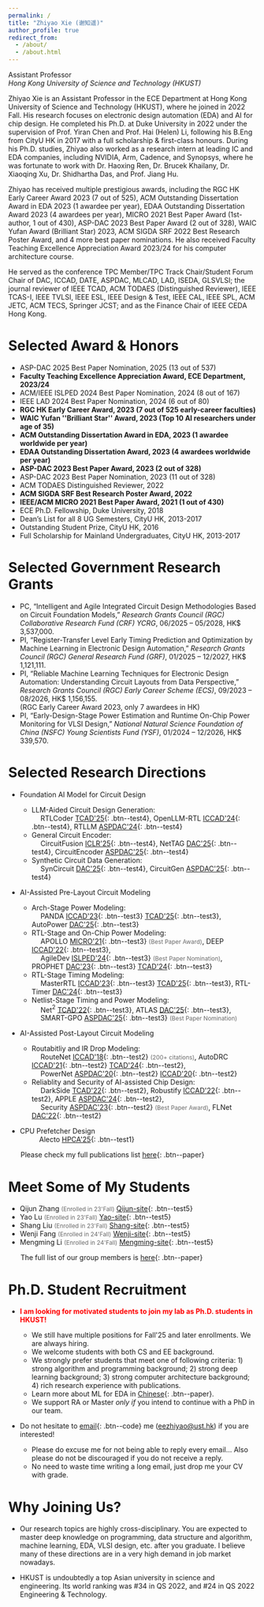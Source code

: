 ```yaml
---
permalink: /
title: "Zhiyao Xie (谢知遥)" 
author_profile: true
redirect_from: 
  - /about/
  - /about.html
---
```


Assistant Professor    
*Hong Kong University of Science and Technology (HKUST)*

Zhiyao Xie is an Assistant Professor in the ECE Department at Hong Kong University of Science and Technology (HKUST), where he joined in 2022 Fall. His research focuses on electronic design automation (EDA) and AI for chip design. He completed his Ph.D. at Duke University in 2022 under the supervision of Prof. Yiran Chen and Prof. Hai (Helen) Li, following his B.Eng from CityU HK in 2017 with a full scholarship & first-class honours. During his Ph.D. studies, Zhiyao also worked as a research intern at leading IC and EDA companies, including NVIDIA, Arm, Cadence, and Synopsys, where he was fortunate to work with Dr. Haoxing Ren, Dr. Brucek Khailany, Dr. Xiaoqing Xu, Dr. Shidhartha Das, and Prof. Jiang Hu.    

Zhiyao has received multiple prestigious awards, including the RGC HK Early Career Award 2023 (7 out of 525), ACM Outstanding Dissertation Award in EDA 2023 (1 awardee per year), EDAA Outstanding Dissertation Award 2023 (4 awardees per year), MICRO 2021 Best Paper Award (1st-author, 1 out of 430), ASP-DAC 2023 Best Paper Award (2 out of 328), WAIC Yufan Award (Brilliant Star) 2023, ACM SIGDA SRF 2022 Best Research Poster Award, and 4 more best paper nominations. He also received Faculty Teaching Excellence Appreciation Award 2023/24 for his computer architecture course.   

He served as the conference TPC Member/TPC Track Chair/Student Forum Chair of DAC, ICCAD, DATE, ASPDAC, MLCAD, LAD, ISEDA, GLSVLSI; the journal reviewer of IEEE TCAD, ACM TODAES (Distinguished Reviewer), IEEE TCAS-I, IEEE TVLSI, IEEE ESL, IEEE Design & Test, IEEE CAL, IEEE SPL, ACM JETC, ACM TECS, Springer JCST; and as the Finance Chair of IEEE CEDA Hong Kong.   


Selected Award & Honors
======
* ASP-DAC 2025 Best Paper Nomination, 2025 (13 out of 537)   
* **Faculty Teaching Excellence Appreciation Award, ECE Department, 2023/24**   
* ACM/IEEE ISLPED 2024 Best Paper Nomination, 2024 (8 out of 167)   
* IEEE LAD 2024 Best Paper Nomination, 2024 (6 out of 80)    
* **RGC HK Early Career Award, 2023 (7 out of 525 early-career faculties)**     
* **WAIC Yufan ''Brilliant Star'' Award, 2023 (Top 10 AI researchers under age of 35)**   
* **ACM Outstanding Dissertation Award in EDA, 2023 (1 awardee worldwide per year)**  
* **EDAA Outstanding Dissertation Award, 2023 (4 awardees worldwide per year)**   
* **ASP-DAC 2023 Best Paper Award, 2023 (2 out of 328)**   
* ASP-DAC 2023 Best Paper Nomination, 2023 (11 out of 328)  
* ACM TODAES Distinguished Reviewer, 2022   
* **ACM SIGDA SRF Best Research Poster Award, 2022**   
* **IEEE/ACM MICRO 2021 Best Paper Award, 2021 (1 out of 430)**
* ECE Ph.D. Fellowship, Duke University, 2018   
* Dean’s List for all 8 UG Semesters, CityU HK, 2013-2017  
* Outstanding Student Prize, CityU HK, 2016  
* Full Scholarship for Mainland Undergraduates, CityU HK, 2013-2017   


Selected Government Research Grants  
======
* PC, “Intelligent and Agile Integrated Circuit Design Methodologies Based on Circuit Foundation Models,” *Research Grants Council (RGC) Collaborative Research Fund (CRF) YCRG*, 06/2025 – 05/2028, HK$ 3,537,000.     
* PI, “Register-Transfer Level Early Timing Prediction and Optimization by Machine Learning in Electronic Design Automation,” *Research Grants Council (RGC) General Research Fund (GRF)*, 01/2025 – 12/2027, HK$ 1,121,111.     
* PI, “Reliable Machine Learning Techniques for Electronic Design Automation: Understanding Circuit Layouts from Data Perspective,” *Research Grants Council (RGC) Early Career Scheme (ECS)*, 09/2023 – 08/2026, HK$ 1,156,155.   
(RGC Early Career Award 2023, only 7 awardees in HK)    
* PI, “Early-Design-Stage Power Estimation and Runtime On-Chip Power Monitoring for VLSI Design,” *National Natural Science Foundation of China (NSFC) Young Scientists Fund (YSF)*, 01/2024 – 12/2026, HK$ 339,570.      


Selected Research Directions
======
* Foundation AI Model for Circuit Design    
    * LLM-Aided Circuit Design Generation:         
      &ensp;&ensp;  RTLCoder [TCAD'25](https://zhiyaoxie.github.io/files/TCAD25_RTLCoder.pdf){: .btn--test4}, OpenLLM-RTL [ICCAD'24](https://zhiyaoxie.github.io/files/ICCAD24_OpenLLM.pdf){: .btn--test4}, RTLLM [ASPDAC'24](https://zhiyaoxie.github.io/files/Arxiv23_RTLLM.pdf){: .btn--test4}     
    * General Circuit Encoder:     
      &ensp;&ensp;  CircuitFusion [ICLR'25](https://zhiyaoxie.github.io/files/empty.pdf){: .btn--test4}, NetTAG [DAC'25](https://zhiyaoxie.github.io/files/empty.pdf){: .btn--test4}, CircuitEncoder [ASPDAC'25](https://zhiyaoxie.github.io/files/ASPDAC25_CircuitEncoder.pdf){: .btn--test4}     
    * Synthetic Circuit Data Generation:      
      &ensp;&ensp;  SynCircuit [DAC'25](https://zhiyaoxie.github.io/files/empty.pdf){: .btn--test4}, CircuitGen [ASPDAC'25](https://zhiyaoxie.com/files/ASPDAC25_CircuitGen.pdf){: .btn--test4}    

* AI-Assisted Pre-Layout Circuit Modeling     
    * Arch-Stage Power Modeling:     
       &ensp;&ensp;  PANDA [ICCAD'23](https://zhiyaoxie.github.io/files/ICCAD23_PANDA.pdf){: .btn--test3} [TCAD'25](https://zhiyaoxie.github.io/files/TCAD25_PANDA.pdf){: .btn--test3}, AutoPower [DAC'25](https://zhiyaoxie.github.io/files/empty.pdf){: .btn--test3}     
    * RTL-Stage and On-Chip Power Modeling:    
       &ensp;&ensp;  APOLLO [MICRO'21](https://zhiyaoxie.github.io/files/MICRO21_APOLLO.pdf){: .btn--test3} <span style="color:DimGray; font-size:85%">(Best Paper Award)</span>, DEEP [ICCAD'22](https://zhiyaoxie.github.io/files/ICCAD22_DEEP.pdf){: .btn--test3},        
       &ensp;&ensp;  AgileDev [ISLPED'24](https://zhiyaoxie.github.io/files/ISLPED24_AgileDev.pdf){: .btn--test3} <span style="color:DimGray; font-size:85%">(Best Paper Nomination)</span>, PROPHET [DAC'23](https://zhiyaoxie.com/files/DAC23_PROPHET.pdf){: .btn--test3} [TCAD'24](https://zhiyaoxie.com/files/TCAD24_OPM.pdf){: .btn--test3}     
    * RTL-Stage Timing Modeling:    
       &ensp;&ensp;  MasterRTL [ICCAD'23](https://zhiyaoxie.github.io/files/ICCAD23_MasterRTL.pdf){: .btn--test3} [TCAD'25](https://zhiyaoxie.github.io/files/TCAD24_MasterRTL.pdf){: .btn--test3}, RTL-Timer [DAC'24](https://zhiyaoxie.github.io/files/DAC24_RTLTimer.pdf){: .btn--test3}   
    * Netlist-Stage Timing and Power Modeling:   
       &ensp;&ensp;  Net$^2$ [TCAD'22](https://zhiyaoxie.github.io/files/TCAD21_Time.pdf){: .btn--test3}, ATLAS [DAC'25](https://zhiyaoxie.github.io/files/empty.pdf){: .btn--test3},      
       &ensp;&ensp;  SMART-GPO [ASPDAC'25](https://zhiyaoxie.com/files/ASPDAC25_SMART.pdf){: .btn--test3} <span style="color:DimGray; font-size:85%">(Best Paper Nomination)</span>    

* AI-Assisted Post-Layout Circuit Modeling    
    * Routabitliy and IR Drop Modeling:     
      &ensp;&ensp;  RouteNet [ICCAD'18](https://zhiyaoxie.github.io/files/ICCAD18_RouteNet.pdf){: .btn--test2} <span style="color:DimGray; font-size:85%">(200+ citations)</span>, AutoDRC [ICCAD'21](https://zhiyaoxie.com/files/ICCAD21_NAS.pdf){: .btn--test2} [TCAD'24](https://zhiyaoxie.github.io/files/TCAD24_Automated.pdf){: .btn--test2},       
      &ensp;&ensp;  PowerNet [ASPDAC'20](https://zhiyaoxie.github.io/files/ASPDAC20_PowerNet.pdf){: .btn--test2} [ICCAD'20](https://zhiyaoxie.com/files/ICCAD20_IR.pdf){: .btn--test2}   
    * Reliablity and Security of AI-assisted Chip Design:   
     &ensp;&ensp;    DarkSide [TCAD'22](https://zhiyaoxie.github.io/files/TCAD22_Dark.pdf){: .btn--test2}, Robustify [ICCAD'22](https://zhiyaoxie.github.io/files/ICCAD22_Robust.pdf){: .btn--test2}, APPLE [ASPDAC'24](https://zhiyaoxie.github.io/files/ASPDAC24_APPLE.pdf){: .btn--test2},   
     &ensp;&ensp;   Security [ASPDAC'23](https://zhiyaoxie.com/files/ASPDAC23_Model_Extraction.pdf){: .btn--test2} <span style="color:DimGray; font-size:85%">(Best Paper Award)</span>, FLNet [DAC'22](https://zhiyaoxie.com/files/DAC22_FL.pdf){: .btn--test2}     

* CPU Prefetcher Design    
    &ensp;&ensp;&ensp;&ensp;&ensp;   Alecto [HPCA'25](https://zhiyaoxie.github.io/files/HPCA25_Alecto.pdf){: .btn--test1}    

&ensp;&ensp;&ensp; Please check my full publications list [here](https://zhiyaoxie.com/publications/){: .btn--paper} 

Meet Some of My Students  
======
* Qijun Zhang <span style="color:DimGray; font-size:85%">(Enrolled in 23'Fall)</span>  [Qijun-site](https://zqj2333.github.io/){: .btn--test5}    
* Yao Lu <span style="color:DimGray; font-size:85%">(Enrolled in 23'Fall)</span>  [Yao-site](https://norayaolu.github.io/){: .btn--test5}    
* Shang Liu <span style="color:DimGray; font-size:85%">(Enrolled in 23'Fall)</span> [Shang-site](https://devinshang.github.io/){: .btn--test5}   
* Wenji Fang <span style="color:DimGray; font-size:85%">(Enrolled in 24'Fall)</span>  [Wenji-site](https://fangwenji.github.io/){: .btn--test5}   
* Mengming Li <span style="color:DimGray; font-size:85%">(Enrolled in 24'Fall)</span>  [Mengming-site](https://limengming.github.io/){: .btn--test5}   

&ensp;&ensp;&ensp; The full list of our group members is [here](https://zhiyaoxie.com/students/){: .btn--paper} 


Ph.D. Student Recruitment
======
* <span style="color:red">**I am looking for motivated students to join my lab as Ph.D. students in HKUST!**</span> 
    * We still have multiple positions for Fall'25 and later enrollments. We are always hiring.     
    * We welcome students with both CS and EE background.     
    * We strongly prefer students that meet one of following criteria: 1) strong algorithm and programming background; 2) strong deep learning background; 3) strong computer architecture background; 4) rich research experience with publications.    
    * Learn more about ML for EDA in [Chinese](https://zhiyaoxie.github.io/files/ml4eda.pdf){: .btn--paper}.     
    * We support RA or Master *only if* you intend to continue with a PhD in our team.      

* Do not hesitate to [email](mailto:eezhiyao@ust.hk){: .btn--code} me (eezhiyao@ust.hk) if you are interested!  
    * Please do excuse me for not being able to reply every email... Also please do not be discouraged if you do not receive a reply.   
    * No need to waste time writing a long email, just drop me your CV with grade.    

Why Joining Us?
======

* Our research topics are highly cross-disciplinary. You are expected to master deep knowledge on programming, data structure and algorithm, machine learning, EDA, VLSI design, etc. after you graduate. I believe many of these directions are in a very high demand in job market nowadays.  

* HKUST is undoubtedly a top Asian university in science and engineering. Its world ranking was #34 in QS 2022, and #24 in QS 2022 Engineering & Technology. 

